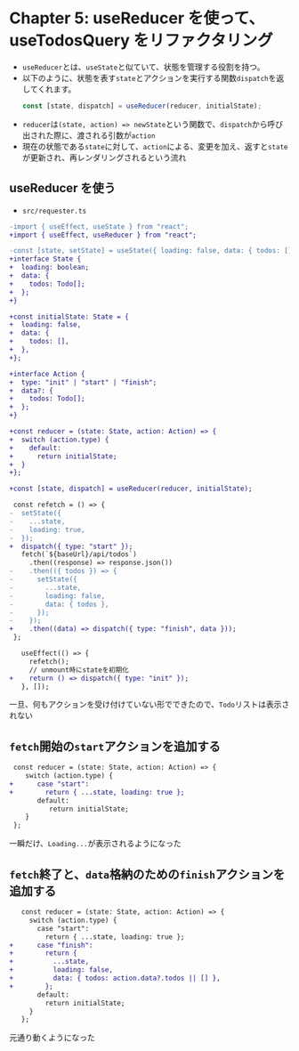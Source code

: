 # Chapter 5: useReducer を使って、useTodosQuery をリファクタリング

- `useReducer`とは、`useState`と似ていて、状態を管理する役割を持つ。
- 以下のように、状態を表す`state`とアクションを実行する関数`dispatch`を返してくれます。
  ```js
  const [state, dispatch] = useReducer(reducer, initialState);
  ```
- `reducer`は`(state, action) => newState`という関数で、`dispatch`から呼び出された際に、渡される引数が`action`
- 現在の状態である`state`に対して、`action`による、変更を加え、返すと`state`が更新され、再レンダリングされるという流れ

## useReducer を使う

- `src/requester.ts`

```diff
-import { useEffect, useState } from "react";
+import { useEffect, useReducer } from "react";
```

```diff
-const [state, setState] = useState({ loading: false, data: { todos: [] } });
+interface State {
+  loading: boolean;
+  data: {
+    todos: Todo[];
+  };
+}

+const initialState: State = {
+  loading: false,
+  data: {
+    todos: [],
+  },
+};

+interface Action {
+  type: "init" | "start" | "finish";
+  data?: {
+    todos: Todo[];
+  };
+}

+const reducer = (state: State, action: Action) => {
+  switch (action.type) {
+    default:
+      return initialState;
+  }
+};

+const [state, dispatch] = useReducer(reducer, initialState);

 const refetch = () => {
-  setState({
-    ...state,
-    loading: true,
-  });
+  dispatch({ type: "start" });
   fetch(`${baseUrl}/api/todos`)
     .then((response) => response.json())
-    .then(({ todos }) => {
-      setState({
-        ...state,
-        loading: false,
-        data: { todos },
-      });
-    });
+    .then((data) => dispatch({ type: "finish", data }));
 };

   useEffect(() => {
     refetch();
     // unmount時にstateを初期化
+    return () => dispatch({ type: "init" });
   }, []);
```

一旦、何もアクションを受け付けていない形でできたので、`Todo`リストは表示されない

## `fetch`開始の`start`アクションを追加する

```diff
 const reducer = (state: State, action: Action) => {
    switch (action.type) {
+      case "start":
+        return { ...state, loading: true };
       default:
          return initialState;
    }
 };
```

一瞬だけ、`Loading...`が表示されるようになった

## `fetch`終了と、`data`格納のための`finish`アクションを追加する

```diff
   const reducer = (state: State, action: Action) => {
     switch (action.type) {
       case "start":
         return { ...state, loading: true };
+      case "finish":
+        return {
+          ...state,
+          loading: false,
+          data: { todos: action.data?.todos || [] },
+        };
       default:
         return initialState;
     }
   };
```

元通り動くようになった
